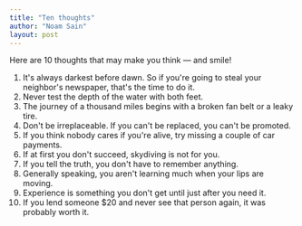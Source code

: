 ```yaml
---
title: "Ten thoughts"
author: "Noam Sain"
layout: post
---
```


Here are 10 thoughts that may make you think — and smile!

1. It's always darkest before dawn. So if you're going to steal your neighbor's newspaper, that's the time to do it.
2. Never test the depth of the water with both feet.
3. The journey of a thousand miles begins with a broken fan belt or a leaky tire.
4. Don't be irreplaceable. If you can't be replaced, you can't be promoted.
5. If you think nobody cares if you're alive, try missing a couple of car payments.
6. If at first you don't succeed, skydiving is not for you.
7. If you tell the truth, you don't have to remember anything.
8. Generally speaking, you aren't learning much when your lips are moving.
9. Experience is something you don't get until just after you need it.
10. If you lend someone $20 and never see that person again, it was probably worth it.